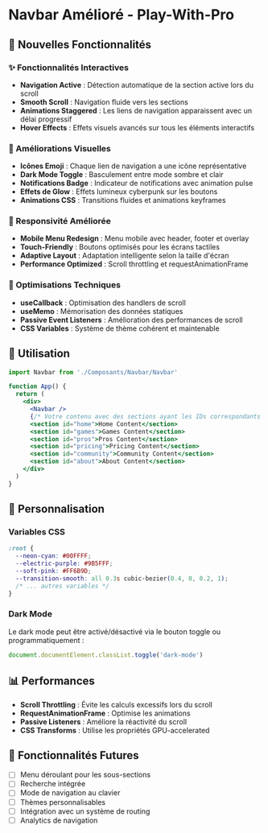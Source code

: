 # Navbar Amélioré - Play-With-Pro

## 🚀 Nouvelles Fonctionnalités

### ✨ Fonctionnalités Interactives
- **Navigation Active** : Détection automatique de la section active lors du scroll
- **Smooth Scroll** : Navigation fluide vers les sections
- **Animations Staggered** : Les liens de navigation apparaissent avec un délai progressif
- **Hover Effects** : Effets visuels avancés sur tous les éléments interactifs

### 🎨 Améliorations Visuelles
- **Icônes Emoji** : Chaque lien de navigation a une icône représentative
- **Dark Mode Toggle** : Basculement entre mode sombre et clair
- **Notifications Badge** : Indicateur de notifications avec animation pulse
- **Effets de Glow** : Effets lumineux cyberpunk sur les boutons
- **Animations CSS** : Transitions fluides et animations keyframes

### 📱 Responsivité Améliorée
- **Mobile Menu Redesign** : Menu mobile avec header, footer et overlay
- **Touch-Friendly** : Boutons optimisés pour les écrans tactiles
- **Adaptive Layout** : Adaptation intelligente selon la taille d'écran
- **Performance Optimized** : Scroll throttling et requestAnimationFrame

### 🔧 Optimisations Techniques
- **useCallback** : Optimisation des handlers de scroll
- **useMemo** : Mémorisation des données statiques
- **Passive Event Listeners** : Amélioration des performances de scroll
- **CSS Variables** : Système de thème cohérent et maintenable

## 🎯 Utilisation

```jsx
import Navbar from './Composants/Navbar/Navbar'

function App() {
  return (
    <div>
      <Navbar />
      {/* Votre contenu avec des sections ayant les IDs correspondants */}
      <section id="home">Home Content</section>
      <section id="games">Games Content</section>
      <section id="pros">Pros Content</section>
      <section id="pricing">Pricing Content</section>
      <section id="community">Community Content</section>
      <section id="about">About Content</section>
    </div>
  )
}
```

## 🎨 Personnalisation

### Variables CSS
```css
:root {
  --neon-cyan: #00FFFF;
  --electric-purple: #9B5FFF;
  --soft-pink: #FF6B9D;
  --transition-smooth: all 0.3s cubic-bezier(0.4, 0, 0.2, 1);
  /* ... autres variables */
}
```

### Dark Mode
Le dark mode peut être activé/désactivé via le bouton toggle ou programmatiquement :
```javascript
document.documentElement.classList.toggle('dark-mode')
```

## 📊 Performances

- **Scroll Throttling** : Évite les calculs excessifs lors du scroll
- **RequestAnimationFrame** : Optimise les animations
- **Passive Listeners** : Améliore la réactivité du scroll
- **CSS Transforms** : Utilise les propriétés GPU-accelerated

## 🔮 Fonctionnalités Futures

- [ ] Menu déroulant pour les sous-sections
- [ ] Recherche intégrée
- [ ] Mode de navigation au clavier
- [ ] Thèmes personnalisables
- [ ] Intégration avec un système de routing
- [ ] Analytics de navigation
